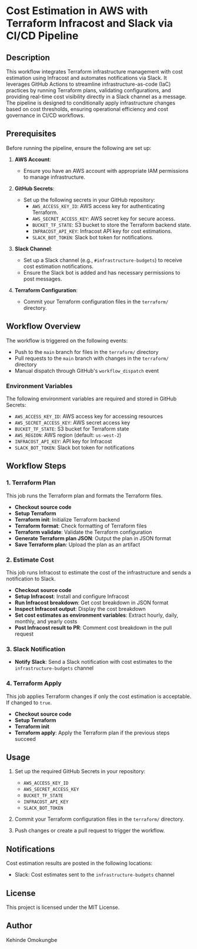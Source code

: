 # Cost Estimation in AWS with Terraform Infracost and Slack via CI/CD Pipeline

## Description
This workflow integrates Terraform infrastructure management with cost estimation using Infracost and automates notifications via Slack. It leverages GitHub Actions to streamline infrastructure-as-code (IaC) practices by running Terraform plans, validating configurations, and providing real-time cost visibility directly in a Slack channel as a message. The pipeline is designed to conditionally apply infrastructure changes based on cost thresholds, ensuring operational efficiency and cost governance in CI/CD workflows.

## Prerequisites

Before running the pipeline, ensure the following are set up:

1. **AWS Account**: 
   - Ensure you have an AWS account with appropriate IAM permissions to manage infrastructure.
   
2. **GitHub Secrets**: 
   - Set up the following secrets in your GitHub repository:
     - `AWS_ACCESS_KEY_ID`: AWS access key for authenticating Terraform.
     - `AWS_SECRET_ACCESS_KEY`: AWS secret key for secure access.
     - `BUCKET_TF_STATE`: S3 bucket to store the Terraform backend state.
     - `INFRACOST_API_KEY`: Infracost API key for cost estimations.
     - `SLACK_BOT_TOKEN`: Slack bot token for notifications.

3. **Slack Channel**:
   - Set up a Slack channel (e.g., `#infrastructure-budgets`) to receive cost estimation notifications. 
   - Ensure the Slack bot is added and has necessary permissions to post messages.

4. **Terraform Configuration**:
   - Commit your Terraform configuration files in the `terraform/` directory.

## Workflow Overview

The workflow is triggered on the following events:
- Push to the `main` branch for files in the `terraform/` directory
- Pull requests to the `main` branch with changes in the `terraform/` directory
- Manual dispatch through GitHub's `workflow_dispatch` event

### Environment Variables
The following environment variables are required and stored in GitHub Secrets:
- `AWS_ACCESS_KEY_ID`: AWS access key for accessing resources
- `AWS_SECRET_ACCESS_KEY`: AWS secret access key
- `BUCKET_TF_STATE`: S3 bucket for Terraform state
- `AWS_REGION`: AWS region (default: `us-west-2`)
- `INFRACOST_API_KEY`: API key for Infracost
- `SLACK_BOT_TOKEN`: Slack bot token for notifications

## Workflow Steps

### 1. Terraform Plan
This job runs the Terraform plan and formats the Terraform files.
- **Checkout source code**
- **Setup Terraform**
- **Terraform init**: Initialize Terraform backend
- **Terraform format**: Check formatting of Terraform files
- **Terraform validate**: Validate the Terraform configuration
- **Generate Terraform plan JSON**: Output the plan in JSON format
- **Save Terraform plan**: Upload the plan as an artifact

### 2. Estimate Cost
This job runs Infracost to estimate the cost of the infrastructure and sends a notification to Slack.
- **Checkout source code**
- **Setup Infracost**: Install and configure Infracost
- **Run Infracost breakdown**: Get cost breakdown in JSON format
- **Inspect Infracost output**: Display the cost breakdown
- **Set cost estimates as environment variables**: Extract hourly, daily, monthly, and yearly costs
- **Post Infracost result to PR**: Comment cost breakdown in the pull request

### 3. Slack Notification
- **Notify Slack**: Send a Slack notification with cost estimates to the `infrastructure-budgets` channel

### 4. Terraform Apply
This job applies Terraform changes if only the cost estimation is acceptable. If changed to `true`.
- **Checkout source code**
- **Setup Terraform**
- **Terraform init**
- **Terraform apply**: Apply the Terraform plan if the previous steps succeed

## Usage

1. Set up the required GitHub Secrets in your repository:
   - `AWS_ACCESS_KEY_ID`
   - `AWS_SECRET_ACCESS_KEY`
   - `BUCKET_TF_STATE`
   - `INFRACOST_API_KEY`
   - `SLACK_BOT_TOKEN`

2. Commit your Terraform configuration files in the `terraform/` directory.

3. Push changes or create a pull request to trigger the workflow.

## Notifications

Cost estimation results are posted in the following locations:
- Slack: Cost estimates sent to the `infrastructure-budgets` channel

## License
This project is licensed under the MIT License.

## Author
Kehinde Omokungbe
